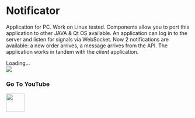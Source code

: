 Notificator
===

Application for PC.
Work on Linux tested.
Components allow you to port this application to other JAVA & Qt OS available.
An application can log in to the server and listen for signals via WebSocket.
Now 2 notifications are available: a new order arrives, a message arrives from the API.
The application works in tandem with the *client* application.

<div style="max-width: 680px;">
    <div class="PrettyImage">
        <div class="PrettyImageLoading">Loading...</div>
        <img src="/images/pc-preview.png">
    </div>
</div>


### Go To YouTube

<a target="_blank" href="https://youtu.be/Mk1VtxWvy9s">
    <img src="/images/btn_youtube.gif" style="height: 50px;">
</a>
